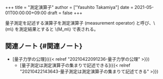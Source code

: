 +++
title = "測定演算子"
author = ["Yasuhito Takamiya"]
date = 2021-05-01T00:00:00+09:00
draft = false
+++

量子測定を記述する演算子を測定演算子 (measurement operator) と呼び、\\(m\\) を測定結果とすると \\(M\_m\\) で表される。


## 関連ノート {#関連ノート}

-   [量子力学の公理]({{< relref "20210422091236-量子力学の公理" >}})
    -   [量子測定は測定演算子の集まりで記述できる]({{< relref "20210422143643-量子測定は測定演算子の集まりて記述てきる" >}})
